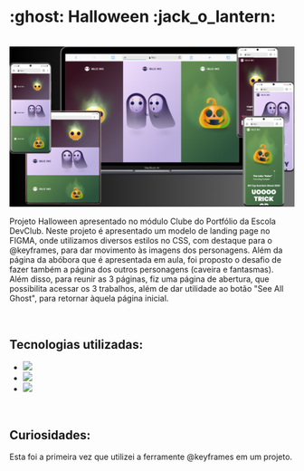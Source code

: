 <h1>:ghost: Halloween :jack_o_lantern:</h1>
<br>
<img src="https://github.com/eduardobetti/halloween/blob/main/mockup-halloween.png?raw=true" alt="mockup-halloween">
<br>
<p>Projeto Halloween apresentado no módulo Clube do Portfólio da Escola DevClub.
Neste projeto é apresentado um modelo de landing page no FIGMA, onde utilizamos diversos estilos no CSS, com destaque para o @keyframes, para dar movimento às imagens dos personagens.
Além da página da abóbora que é apresentada em aula, foi proposto o desafio de fazer também a página dos outros personagens (caveira e fantasmas).
Além disso, para reunir as 3 páginas, fiz uma página de abertura, que possibilita acessar os 3 trabalhos, além de dar utilidade ao botão "See All Ghost", para retornar àquela página inicial.</p>
<br>
<h2>Tecnologias utilizadas:</h2>

- <img src="https://img.shields.io/badge/HTML5-E34F26?style=for-the-badge&logo=html5&logoColor=white">

- <img src="https://img.shields.io/badge/CSS3-1572B6?style=for-the-badge&logo=css3&logoColor=white">

- <img src="https://img.shields.io/badge/Figma-F24E1E?style=for-the-badge&logo=figma&logoColor=white">
<br>
<h2>Curiosidades:</h2>

<p>Esta foi a primeira vez que utilizei a ferramente @keyframes em um projeto.</p>
